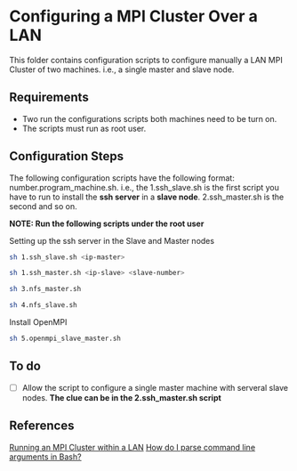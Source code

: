# Configuring a MPI Cluster Over a LAN

This folder contains configuration scripts to configure manually a LAN MPI Cluster of two machines. i.e., a single master and slave node.

## Requirements

* Two run the configurations scripts both machines need to be turn on.
* The scripts must run as root user.

## Configuration Steps

The following configuration scripts have the following format: number.program_machine.sh. i.e., the 1.ssh_slave.sh is the first script you have to run to install the **ssh server** in a **slave node**. 2.ssh_master.sh is the second and so on.

**NOTE: Run the following scripts under the root user**

Setting up the ssh server in the Slave and Master nodes

```sh
sh 1.ssh_slave.sh <ip-master>
```

```sh
sh 1.ssh_master.sh <ip-slave> <slave-number>
```

```sh
sh 3.nfs_master.sh
```

```sh
sh 4.nfs_slave.sh
```

Install OpenMPI 


```sh
sh 5.openmpi_slave_master.sh
```

## To do 

- [ ] Allow the script to configure a single master machine with serveral slave nodes. **The clue can be in the 2.ssh_master.sh script**

## References

[Running an MPI Cluster within a LAN](http://mpitutorial.com/tutorials/running-an-mpi-cluster-within-a-lan/)
[How do I parse command line arguments in Bash?](https://stackoverflow.com/questions/192249/how-do-i-parse-command-line-arguments-in-bash)